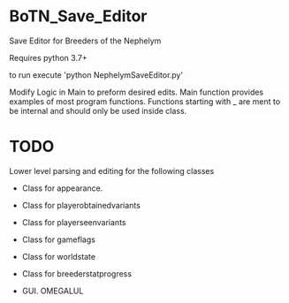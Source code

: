 # BoTN_Save_Editor
Save Editor for Breeders of the Nephelym

Requires python 3.7+

to run execute 'python NephelymSaveEditor.py'

Modify Logic in Main to preform desired edits.
Main function provides examples of most program functions. Functions starting with _ are ment to be internal and should only be used inside class.

# TODO
Lower level parsing and editing for the following classes

- Class for appearance.

- Class for playerobtainedvariants

- Class for playerseenvariants

- Class for gameflags

- Class for worldstate

- Class for breederstatprogress

- GUI. OMEGALUL
